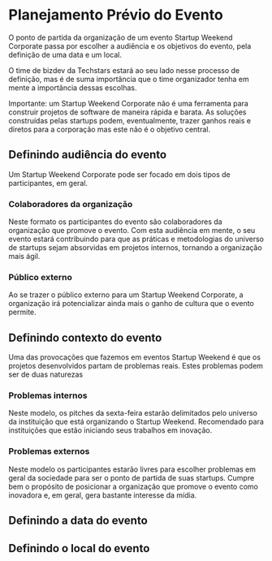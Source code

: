 Planejamento Prévio do Evento
=======

O ponto de partida da organização de um evento Startup Weekend Corporate passa por escolher a audiência e os objetivos do evento, pela definição de uma data e um local.

O time de bizdev da Techstars estará ao seu lado nesse processo de definição, mas é de suma importância que o time organizador tenha em mente a importância dessas escolhas.

Importante: um Startup Weekend Corporate não é uma ferramenta para construir projetos de software de maneira rápida e barata. As soluções construídas pelas startups podem, eventualmente, trazer ganhos reais e diretos para a corporação mas este não é o objetivo central. 


## Definindo audiência do evento
Um Startup Weekend Corporate pode ser focado em dois tipos de participantes, em geral.

### Colaboradores da organização
Neste formato os participantes do evento são colaboradores da organização que promove o evento. Com esta audiência em mente, o seu evento estará contribuindo para que as práticas e metodologias do universo de startups sejam absorvidas em projetos internos, tornando a organização mais ágil.

### Público externo
Ao se trazer o público externo para um Startup Weekend Corporate, a organização irá potencializar ainda mais o ganho de cultura que o evento permite.

## Definindo contexto do evento
Uma das provocações que fazemos em eventos Startup Weekend é que os projetos desenvolvidos partam de problemas reais. Estes problemas podem ser de duas naturezas

### Problemas internos
Neste modelo, os pitches da sexta-feira estarão delimitados pelo universo da instituição que está organizando o Startup Weekend. Recomendado para instituições que estão iniciando seus trabalhos em inovação.

### Problemas externos
Neste modelo os participantes estarão livres para escolher problemas em geral da sociedade para ser o ponto de partida de suas startups. Cumpre bem o propósito de posicionar a organização que promove o evento como inovadora e, em geral, gera bastante interesse da mídia.

## Definindo a data do evento

## Definindo o local do evento

